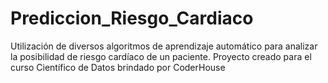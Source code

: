 # Prediccion_Riesgo_Cardiaco
Utilización de diversos algoritmos de aprendizaje automático para analizar la posibilidad de riesgo cardíaco de un paciente. Proyecto creado para el curso Científico de Datos brindado por CoderHouse
